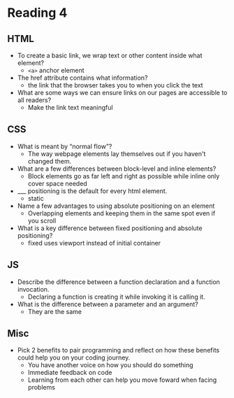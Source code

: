 # Reading 4

## HTML

- To create a basic link, we wrap text or other content inside what element?
  - `<a>` anchor element
- The href attribute contains what information?
  - the link that the browser takes you to when you click the text
- What are some ways we can ensure links on our pages are accessible to all readers?
  - Make the link text meaningful



## CSS

- What is meant by “normal flow”?
  - The way webpage elements lay themselves out if you haven't changed them.
- What are a few differences between block-level and inline elements?
  - Block elements go as far left and right as possible while inline only cover space needed 
- ___ positioning is the default for every html element.
  - static
- Name a few advantages to using absolute positioning on an element
  - Overlapping elements and keeping them in the same spot even if you scroll
- What is a key difference between fixed positioning and absolute positioning?
  - fixed uses viewport instead of initial container

## JS

- Describe the difference between a function declaration and a function invocation.
  - Declaring a function is creating it while invoking it is calling it.
- What is the difference between a parameter and an argument?
  - They are the same


## Misc

- Pick 2 benefits to pair programming and reflect on how these benefits could help you on your coding journey.
  - You have another voice on how you should do something
  - Immediate feedback on code
  - Learning from each other can help you move foward when facing problems
